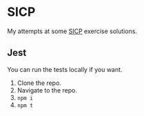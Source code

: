 # SICP

My attempts at some [SICP](http://web.mit.edu/alexmv/6.037/sicp.pdf) exercise solutions.

## Jest

You can run the tests locally if you want.

1. Clone the repo.
2. Navigate to the repo.
3. `npm i`
4. `npm t`
